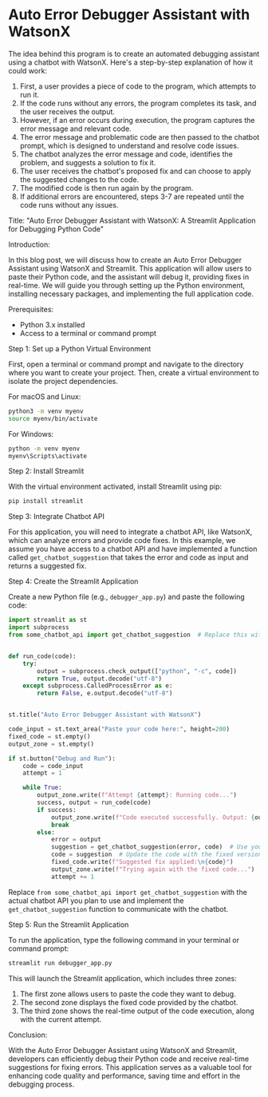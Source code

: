 # Auto Error Debugger Assistant with WatsonX

The idea behind this program is to create an automated debugging assistant using a chatbot with WatsonX. Here's a step-by-step explanation of how it could work:

1. First, a user provides a piece of code to the program, which attempts to run it.
2. If the code runs without any errors, the program completes its task, and the user receives the output.
3. However, if an error occurs during execution, the program captures the error message and relevant code.
4. The error message and problematic code are then passed to the chatbot prompt, which is designed to understand and resolve code issues.
5. The chatbot analyzes the error message and code, identifies the problem, and suggests a solution to fix it.
6. The user receives the chatbot's proposed fix and can choose to apply the suggested changes to the code.
7. The modified code is then run again by the program.
8. If additional errors are encountered, steps 3-7 are repeated until the code runs without any issues.


Title: "Auto Error Debugger Assistant with WatsonX: A Streamlit Application for Debugging Python Code"

Introduction:

In this blog post, we will discuss how to create an Auto Error Debugger Assistant using WatsonX and Streamlit. This application will allow users to paste their Python code, and the assistant will debug it, providing fixes in real-time. We will guide you through setting up the Python environment, installing necessary packages, and implementing the full application code.

Prerequisites:

- Python 3.x installed
- Access to a terminal or command prompt

Step 1: Set up a Python Virtual Environment

First, open a terminal or command prompt and navigate to the directory where you want to create your project. Then, create a virtual environment to isolate the project dependencies.

For macOS and Linux:

```bash
python3 -m venv myenv
source myenv/bin/activate
```

For Windows:

```bash
python -m venv myenv
myenv\Scripts\activate
```

Step 2: Install Streamlit

With the virtual environment activated, install Streamlit using pip:

```bash
pip install streamlit
```

Step 3: Integrate Chatbot API

For this application, you will need to integrate a chatbot API, like WatsonX, which can analyze errors and provide code fixes. In this example, we assume you have access to a chatbot API and have implemented a function called `get_chatbot_suggestion` that takes the error and code as input and returns a suggested fix.

Step 4: Create the Streamlit Application

Create a new Python file (e.g., `debugger_app.py`) and paste the following code:

```python
import streamlit as st
import subprocess
from some_chatbot_api import get_chatbot_suggestion  # Replace this with the actual chatbot API you plan to use


def run_code(code):
    try:
        output = subprocess.check_output(["python", "-c", code])
        return True, output.decode("utf-8")
    except subprocess.CalledProcessError as e:
        return False, e.output.decode("utf-8")


st.title("Auto Error Debugger Assistant with WatsonX")

code_input = st.text_area("Paste your code here:", height=200)
fixed_code = st.empty()
output_zone = st.empty()

if st.button("Debug and Run"):
    code = code_input
    attempt = 1

    while True:
        output_zone.write(f"Attempt {attempt}: Running code...")
        success, output = run_code(code)
        if success:
            output_zone.write(f"Code executed successfully. Output: {output}")
            break
        else:
            error = output
            suggestion = get_chatbot_suggestion(error, code)  # Use your chatbot API to get the suggestion
            code = suggestion  # Update the code with the fixed version from the chatbot
            fixed_code.write(f"Suggested fix applied:\n{code}")
            output_zone.write(f"Trying again with the fixed code...")
            attempt += 1
```

Replace `from some_chatbot_api import get_chatbot_suggestion` with the actual chatbot API you plan to use and implement the `get_chatbot_suggestion` function to communicate with the chatbot.

Step 5: Run the Streamlit Application

To run the application, type the following command in your terminal or command prompt:

```bash
streamlit run debugger_app.py
```

This will launch the Streamlit application, which includes three zones:

1. The first zone allows users to paste the code they want to debug.
2. The second zone displays the fixed code provided by the chatbot.
3. The third zone shows the real-time output of the code execution, along with the current attempt.

Conclusion:

With the Auto Error Debugger Assistant using WatsonX and Streamlit, developers can efficiently debug their Python code and receive real-time suggestions for fixing errors. This application serves as a valuable tool for enhancing code quality and performance, saving time and effort in the debugging process.